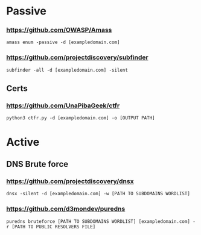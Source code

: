 # Passive
### https://github.com/OWASP/Amass
``` amass enum -passive -d [exampledomain.com] ```

### https://github.com/projectdiscovery/subfinder
``` subfinder -all -d [exampledomain.com] -silent ```

## Certs
### https://github.com/UnaPibaGeek/ctfr
``` python3 ctfr.py -d [exampledomain.com] -o [OUTPUT PATH] ```

# Active
## DNS Brute force

### https://github.com/projectdiscovery/dnsx
``` dnsx -silent -d [exampledomain.com] -w [PATH TO SUBDOMAINS WORDLIST] ```

### https://github.com/d3mondev/puredns
``` puredns bruteforce [PATH TO SUBDOMAINS WORDLIST] [exampledomain.com] -r [PATH TO PUBLIC RESOLVERS FILE] ```

